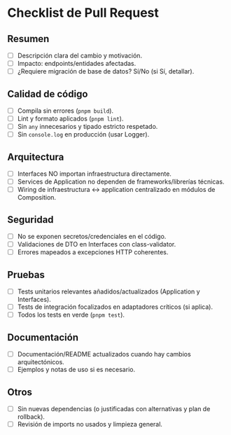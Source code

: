 # Checklist de Pull Request

## Resumen

- [ ] Descripción clara del cambio y motivación.
- [ ] Impacto: endpoints/entidades afectadas.
- [ ] ¿Requiere migración de base de datos? Sí/No (si Sí, detallar).

## Calidad de código

- [ ] Compila sin errores (`pnpm build`).
- [ ] Lint y formato aplicados (`pnpm lint`).
- [ ] Sin `any` innecesarios y tipado estricto respetado.
- [ ] Sin `console.log` en producción (usar Logger).

## Arquitectura

- [ ] Interfaces NO importan infraestructura directamente.
- [ ] Services de Application no dependen de frameworks/librerías técnicas.
- [ ] Wiring de infraestructura ↔ application centralizado en módulos de Composition.

## Seguridad

- [ ] No se exponen secretos/credenciales en el código.
- [ ] Validaciones de DTO en Interfaces con class-validator.
- [ ] Errores mapeados a excepciones HTTP coherentes.

## Pruebas

- [ ] Tests unitarios relevantes añadidos/actualizados (Application y Interfaces).
- [ ] Tests de integración focalizados en adaptadores críticos (si aplica).
- [ ] Todos los tests en verde (`pnpm test`).

## Documentación

- [ ] Documentación/README actualizados cuando hay cambios arquitectónicos.
- [ ] Ejemplos y notas de uso si es necesario.

## Otros

- [ ] Sin nuevas dependencias (o justificadas con alternativas y plan de rollback).
- [ ] Revisión de imports no usados y limpieza general.
